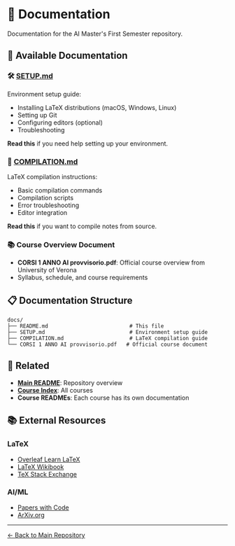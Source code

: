 # 📖 Documentation

Documentation for the AI Master's First Semester repository.

## 📂 Available Documentation

### 🛠️ [SETUP.md](./SETUP.md)
Environment setup guide:
- Installing LaTeX distributions (macOS, Windows, Linux)
- Setting up Git
- Configuring editors (optional)
- Troubleshooting

**Read this** if you need help setting up your environment.

### 📝 [COMPILATION.md](./COMPILATION.md)
LaTeX compilation instructions:
- Basic compilation commands
- Compilation scripts
- Error troubleshooting
- Editor integration

**Read this** if you want to compile notes from source.

### 📚 Course Overview Document
- **CORSI 1 ANNO AI provvisorio.pdf**: Official course overview from University of Verona
- Syllabus, schedule, and course requirements

## 📋 Documentation Structure

```
docs/
├── README.md                          # This file
├── SETUP.md                           # Environment setup guide
├── COMPILATION.md                     # LaTeX compilation guide
└── CORSI 1 ANNO AI provvisorio.pdf   # Official course document
```

## 🔗 Related

- **[Main README](../README.md)**: Repository overview
- **[Course Index](../courses/README.md)**: All courses
- **Course READMEs**: Each course has its own documentation

## 📚 External Resources

### LaTeX
- [Overleaf Learn LaTeX](https://www.overleaf.com/learn)
- [LaTeX Wikibook](https://en.wikibooks.org/wiki/LaTeX)
- [TeX Stack Exchange](https://tex.stackexchange.com/)

### AI/ML
- [Papers with Code](https://paperswithcode.com/)
- [ArXiv.org](https://arxiv.org/)

---

[← Back to Main Repository](../README.md)
